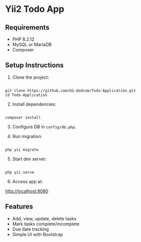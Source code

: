 # Yii2 Todo App

## Requirements

- PHP 8.2.12
- MySQL or MariaDB
- Composer

## Setup Instructions

1. Clone the project:

```

git clone https://github.com/GG-dodcom/Todo-Application.git
cd Todo-Application

```

2. Install dependencies:

```

composer install

```

3. Configure DB in `config/db.php`.

4. Run migration:

```

php yii migrate

```

5. Start dev server:

```

php yii serve

```

6. Access app at:

[http://localhost:8080](http://localhost:8080)

## Features

- Add, view, update, delete tasks
- Mark tasks complete/incomplete
- Due date tracking
- Simple UI with Bootstrap
